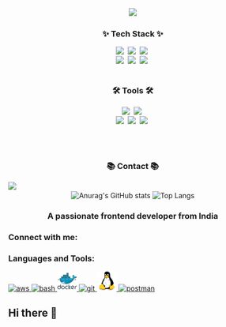 <div align="center">
  <img src="https://capsule-render.vercel.app/api?type=waving&color=gradient&customColorList=10&height=200&text=Dinga's%20GITHUB&fontSize=50&animation=twinkling&fontAlign=50&fontAlignY=36" />
</div>



<h3 align="center">✨ Tech Stack ✨</h3>
<div align="center">
  <img src="https://img.shields.io/badge/Spring-3DDC84?style=flat&logo=spring&logoColor=white"/>&nbsp
  <img src="https://img.shields.io/badge/JavaScript-F7DF1E?style=flat&logo=javascript&logoColor=white"/>&nbsp
  <img src="https://img.shields.io/badge/JAVA-C00000?style=flat&logo=JAVA&logoColor=white"/>&nbsp
</div>

<div align="center">
  <img src="https://img.shields.io/badge/C-A8B9CC?style=flat&logo=c&logoColor=white"/>&nbsp
  <img src="https://img.shields.io/badge/linux-FCC624?style=flat&logo=linux&logoColor=white"/>&nbsp
  <img src="https://img.shields.io/badge/mysql-4479A1?style=flat&logo=mysql&logoColor=white"/>&nbsp
</div>

<br>

<h3 align="center">🛠 Tools 🛠 </h3>
<div align="center">
  <img src="https://img.shields.io/badge/git-F05032?style=flat&logo=git&logoColor=white"/>&nbsp
  <img src="https://img.shields.io/badge/intelliJ-21BDDB?style=flat&logo=intellijidea&logoColor=white"/>&nbsp
</div>

<div align="center">
  <img src="https://img.shields.io/badge/AWS-1ED760?style=flat&logo=AWS&logoColor=white"/>&nbsp
  <img src="https://img.shields.io/badge/docker-2496ED?style=flat&logo=docker&logoColor=white"/>&nbsp
  <img src="https://img.shields.io/badge/postman-FF6C37?style=flat&logo=postman&logoColor=white"/>&nbsp
</div>
 

<br><br>


<h3 align="center">📚 Contact 📚</h3>
<img src="https://img.shields.io/badge&logo=tistory&logoColor=white"/>&nbsp 
</div>

<div align="center">
  <img src="https://github-readme-stats.vercel.app/api?username=doldollee00&show_icons=true&hide=contribs,prs&cache_seconds=86400&theme=radical" alt="Anurag's GitHub stats" width="450"/>
  <img src="https://github-readme-stats.vercel.app/api/top-langs/?username=doldollee00&layout=compact" alt="Top Langs" width="310"/>
</div>




<h3 align="center">A passionate frontend developer from India</h3>

<h3 align="left">Connect with me:</h3>
<p align="left">
</p>

<h3 align="left">Languages and Tools:</h3>
<p align="left"> 
  <a href="https://dinga87.tistory.com/" target="_blank" rel="noreferrer"> <img src="https://t1.daumcdn.net/cfile/tistory/9931DF3D5B95428108" alt="aws" width="40" height="40"/> </a> 
  <a href="https://www.gnu.org/software/bash/" target="_blank" rel="noreferrer"> <img src="https://www.vectorlogo.zone/logos/gnu_bash/gnu_bash-icon.svg" alt="bash" width="40" height="40"/> </a> 
  <a href="https://www.docker.com/" target="_blank" rel="noreferrer"> <img src="https://raw.githubusercontent.com/devicons/devicon/master/icons/docker/docker-original-wordmark.svg" alt="docker" width="40" height="40"/> </a> 
  <a href="https://git-scm.com/" target="_blank" rel="noreferrer"> <img src="https://www.vectorlogo.zone/logos/git-scm/git-scm-icon.svg" alt="git" width="40" height="40"/> </a> 
  <a href="https://www.linux.org/" target="_blank" rel="noreferrer"> <img src="https://raw.githubusercontent.com/devicons/devicon/master/icons/linux/linux-original.svg" alt="linux" width="40" height="40"/> </a> 
  <a href="https://postman.com" target="_blank" rel="noreferrer"> <img src="https://www.vectorlogo.zone/logos/getpostman/getpostman-icon.svg" alt="postman" width="40" height="40"/> </a> 
</p>














## Hi there 👋

<!--
**doldollee00/doldollee00** is a ✨ _special_ ✨ repository because its `README.md` (this file) appears on your GitHub profile.

Here are some ideas to get you started:

- 🔭 I’m currently working on ...
- 🌱 I’m currently learning ...
- 👯 I’m looking to collaborate on ...
- 🤔 I’m looking for help with ...
- 💬 Ask me about ...
- 📫 How to reach me: ...
- 😄 Pronouns: ...
- ⚡ Fun fact: ...
-->
